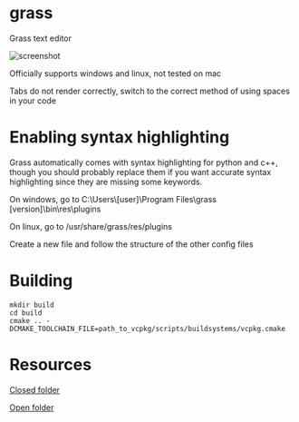 # grass
Grass text editor

![screenshot](https://user-images.githubusercontent.com/73869536/122617594-6b810000-d041-11eb-9dd8-005962d91034.png)

Officially supports windows and linux, not tested on mac

Tabs do not render correctly, switch to the correct method of using spaces in your code

# Enabling syntax highlighting
Grass automatically comes with syntax highlighting for python and c++, though you should probably replace them if you want accurate syntax highlighting since they are missing some keywords.

On windows, go to C:\Users\\[user]\Program Files\grass [version]\bin\res\plugins

On linux, go to /usr/share/grass/res/plugins

Create a new file and follow the structure of the other config files

# Building
```
mkdir build
cd build
cmake .. -DCMAKE_TOOLCHAIN_FILE=path_to_vcpkg/scripts/buildsystems/vcpkg.cmake
```

# Resources
[Closed folder](https://iconarchive.com/show/sleek-xp-basic-icons-by-hopstarter/Folder-icon.html)

[Open folder](https://iconarchive.com/show/sleek-xp-basic-icons-by-hopstarter/Folder-Open-icon.html)
